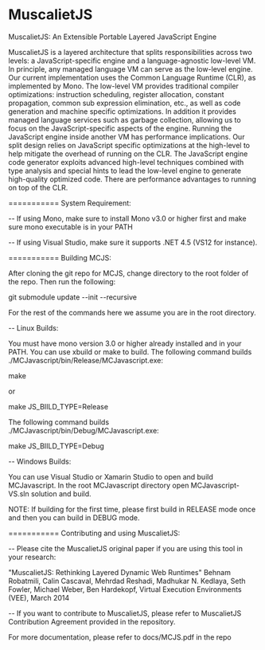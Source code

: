 MuscalietJS
===========

MuscalietJS: An Extensible Portable Layered JavaScript Engine

MuscalietJS is a layered architecture that splits responsibilities
across two levels: a JavaScript-specific engine and a language-agnostic
low-level VM. In principle, any managed language VM can serve as the low-level
engine. Our current implementation uses the Common Language Runtime
(CLR), as implemented by Mono. The low-level VM provides traditional
compiler optimizations: instruction scheduling, register allocation,
constant propagation, common sub expression elimination, etc., as well as
code generation and machine specific optimizations. In addition it provides
managed language services such as garbage collection, allowing us to focus
on the JavaScript-specific aspects of the engine. 
Running the JavaScript engine inside another VM has performance implications.
Our split design relies on JavaScript specific optimizations at
the high-level to help mitigate the overhead of running on the CLR. The
JavaScript engine code generator exploits advanced high-level techniques
combined with type analysis and special hints to lead the low-level engine to
generate high-quality optimized code. There are performance advantages to
running on top of the CLR.

===========
System Requirement:

-- If using Mono, make sure to install Mono v3.0 or higher first and make sure mono executable is in your PATH

-- If using Visual Studio, make sure it supports .NET 4.5 (VS12 for instance).

===========
Building MCJS:

After cloning the git repo for MCJS, change directory to the root folder
of the repo. Then run the following:

git submodule update --init --recursive

For the rest of the commands here we assume you are in the root directory.

-- Linux Builds:

You must have mono version 3.0 or higher already installed and in your
PATH. You can use xbuild or make to build. The following command builds
./MCJavascript/bin/Release/MCJavascript.exe:

make

or

make JS_BIILD_TYPE=Release

The following command builds ./MCJavascript/bin/Debug/MCJavascript.exe:

make JS_BIILD_TYPE=Debug

-- Windows Builds:

You can use Visual Studio or Xamarin Studio to open and build MCJavascript.
In the root MCJavascript directory open MCJavascript-VS.sln solution and build.

NOTE: If building for the first time, please first build in RELEASE mode once and 
      then you can build in DEBUG mode.

===========
Contributing and using MuscalietJS:

-- Please cite the MuscalietJS original paper if you are using this tool in your research:

"MuscalietJS: Rethinking Layered Dynamic Web Runtimes"
Behnam Robatmili, Calin Cascaval, Mehrdad Reshadi, Madhukar N. Kedlaya, Seth Fowler, Michael Weber, Ben Hardekopf, 
Virtual Execution Environments (VEE), March 2014

-- If you want to contribute to MuscalietJS, please refer to MuscalietJS Contribution Agreement provided in the repository.

For more documentation, please refer to docs/MCJS.pdf in the repo

